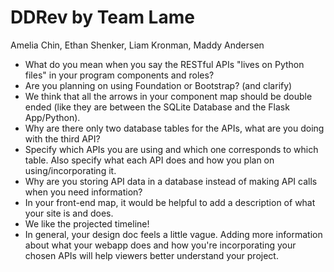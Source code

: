 # DDRev by Team Lame
Amelia Chin, Ethan Shenker, Liam Kronman, Maddy Andersen

- What do you mean when you say the RESTful APIs "lives on Python files" in your program components and roles?
- Are you planning on using Foundation or Bootstrap? (and clarify)
- We think that all the arrows in your component map should be double ended (like they are between the SQLite Database and the Flask App/Python).
- Why are there only two database tables for the APIs, what are you doing with the third API?
- Specify which APIs you are using and which one corresponds to which table. Also specify what each API does and how you plan on using/incorporating it.
- Why are you storing API data in a database instead of making API calls when you need information?
- In your front-end map, it would be helpful to add a description of what your site is and does.
- We like the projected timeline! 
- In general, your design doc feels a little vague. Adding more information about what your webapp does and how you're incorporating your chosen APIs will help viewers better understand your project. 
